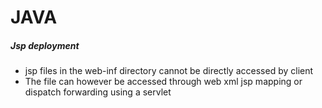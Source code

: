 # JAVA 
##### Jsp deployment
- jsp files in the web-inf directory cannot be directly accessed by client
- The file can however be accessed through web xml jsp mapping or dispatch forwarding using a servlet  
 